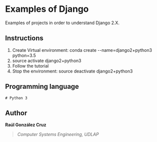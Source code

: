 # Examples of Django
Examples of projects in order to understand Django 2.X.

## Instructions
1. Create Virtual environment: conda create --name=django2+python3 python=3.5
2. source activate django2+python3
3. Follow the tutorial
4. Stop the environment: source deactivate django2+python3

## Programming language
```[python3]
# Python 3
```

## Author
**Raúl González Cruz**
>*Computer Systems Engineering, UDLAP*
